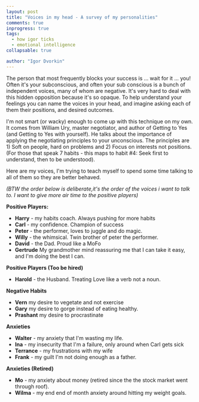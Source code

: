 ```yaml
---
layout: post
title: "Voices in my head - A survey of my personalities"
comments: true
inprogress: true
tags:
  - how igor ticks
  - emotional intelligence
collapsable: true

author: "Igor Dvorkin"
---
```


The person that most frequently blocks your success is ... wait for it ... you! Often it's your subconscious, and often your sub conscious is a bunch of independent voices, many of whom are negative. It's very hard to deal with this hidden opposition because it's so opaque. To help understand your feelings you can name the voices in your head, and imagine asking each of them their positions, and desired outcomes.

I'm not smart (or wacky) enough to come up with this technique on my own. It comes from William Ury, master negotiator, and author of Getting to Yes (and Getting to Yes with yourself). He talks about the importance of applying the negotiating principles to your unconscious. The principles are 1) Soft on people, hard on problems and 2) Focus on interests not positions. (For those that speak 7 habits - this maps to habit #4: Seek first to understand, then to be understood).

Here are my voices, I'm trying to teach myself to spend some time talking to all of them so they are better behaved.

_(BTW the order below is deliberate,it's the order of the voices i want to talk to. I want to give more air time to the positive players)_

**Positive Players:**

- **Harry** - my habits coach. Always pushing for more habits
- **Carl** - my confidence. Champion of success
- **Peter** - the performer, loves to juggle and do magic.
- **Willy** - the whimsical. Twin brother of peter the performer.
- **David** - the Dad. Proud like a MoFo
- **Gertrude** My grandmother mind reassuring me that I can take it easy, and I'm doing the best I can.

**Positive Players (Too be hired)**

- **Harold** - the Husband. Treating Love like a verb not a noun.

**Negative Habits**

- **Vern** my desire to vegetate and not exercise
- **Gary** my desire to gorge instead of eating healthy.
- **Prashant** my desire to procrastinate

**Anxieties**

- **Walter** - my anxiety that I'm wasting my life.
- **Ina** - my insecurity that I'm a failure, only around when Carl gets sick
- **Terrance** - my frustrations with my wife
- **Frank** - my guilt I'm not doing enough as a father.

**Anxieties (Retired)**

- **Mo** - my anxiety about money (retired since the the stock market went through roof).
- **Wilma** - my end end of month anxiety around hitting my weight goals.
